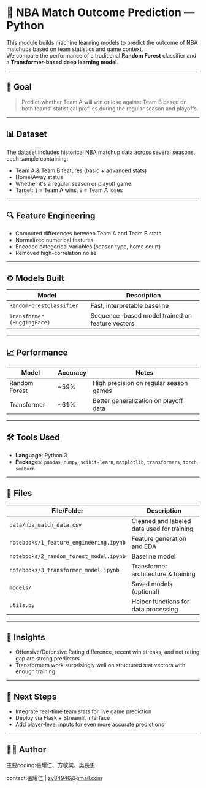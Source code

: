 # 🤖 NBA Match Outcome Prediction — Python

This module builds machine learning models to predict the outcome of NBA matchups based on team statistics and game context.  
We compare the performance of a traditional **Random Forest** classifier and a **Transformer-based deep learning model**.

---

## 🎯 Goal

> Predict whether Team A will win or lose against Team B based on both teams' statistical profiles during the regular season and playoffs.

---

## 📊 Dataset

The dataset includes historical NBA matchup data across several seasons, each sample containing:

- Team A & Team B features (basic + advanced stats)
- Home/Away status
- Whether it's a regular season or playoff game
- Target: `1` = Team A wins, `0` = Team A loses

---

## 🔍 Feature Engineering

- Computed differences between Team A and Team B stats
- Normalized numerical features
- Encoded categorical variables (season type, home court)
- Removed high-correlation noise

---

## ⚙️ Models Built

| Model | Description |
|-------|-------------|
| `RandomForestClassifier` | Fast, interpretable baseline |
| `Transformer (HuggingFace)` | Sequence-based model trained on feature vectors |

---

## 📈 Performance

| Model | Accuracy | Notes |
|-------|----------|-------|
| Random Forest | ~59% | High precision on regular season games |
| Transformer   | ~61% | Better generalization on playoff data |


---

## 🛠 Tools Used

- **Language**: Python 3
- **Packages**: `pandas`, `numpy`, `scikit-learn`, `matplotlib`, `transformers`, `torch`, `seaborn`

---

## 📁 Files

| File/Folder | Description |
|-------------|-------------|
| `data/nba_match_data.csv` | Cleaned and labeled data used for training |
| `notebooks/1_feature_engineering.ipynb` | Feature generation and EDA |
| `notebooks/2_random_forest_model.ipynb` | Baseline model |
| `notebooks/3_transformer_model.ipynb` | Transformer architecture & training |
| `models/` | Saved models (optional) |
| `utils.py` | Helper functions for data processing |

---

## 🧠 Insights

- Offensive/Defensive Rating difference, recent win streaks, and net rating gap are strong predictors
- Transformers work surprisingly well on structured stat vectors with enough training

---

## 📌 Next Steps

- Integrate real-time team stats for live game prediction
- Deploy via Flask + Streamlit interface
- Add player-level inputs for even more accurate predictions

---

## 👨‍💻 Author
主要coding:張耀仁、方敬棠、吳長恩

contact:張耀仁 | zy84946@gmail.com  


